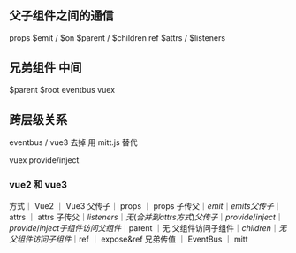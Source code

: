 ## 父子组件之间的通信

props
$emit / $on
$parent / $children
ref
$attrs / $listeners

## 兄弟组件 中间

$parent
$root
eventbus
vuex

## 跨层级关系

eventbus / vue3 去掉 用 mitt.js 替代

vuex
provide/inject

### vue2 和 vue3

方式｜ Vue2 ｜ Vue3
父传子｜ props ｜ props
子传父｜$emit｜emits
父传子｜$attrs ｜ attrs
子传父｜$listeners｜无(合并到 attrs方式)
父传子｜provide/inject｜provide/inject
子组件访问父组件｜$parent ｜无
父组件访问子组件｜$children｜无
父组件访问子组件｜$ref ｜ expose&ref
兄弟传值 ｜ EventBus ｜ mitt
